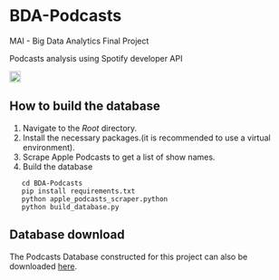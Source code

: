 # BDA-Podcasts
MAI - Big Data Analytics Final Project

Podcasts analysis using Spotify developer API
  <!-- Getting started colab -->
  <a href="https://colab.research.google.com/github/xaviercucurull/BDA-Podcasts/blob/main/BDA_Final_Project.ipynb">
      <img src="https://colab.research.google.com/assets/colab-badge.svg" alt="Colab" height="20">
  </a>

## How to build the database

1. Navigate to the *Root* directory.
2. Install the necessary packages.(it is recommended to use a virtual environment).
3. Scrape Apple Podcasts to get a list of show names.
4. Build the database

```
   cd BDA-Podcasts
   pip install requirements.txt
   python apple_podcasts_scraper.python
   python build_database.py
```

## Database download
The Podcasts Database constructed for this project can also be downloaded [here]().
